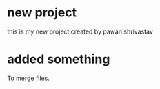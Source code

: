 # new project

this is my new project
created by pawan shrivastav

# added something
To merge files.